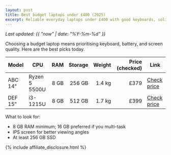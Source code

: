 ```yaml
---
layout: post
title: Best budget laptops under £400 (2025)
excerpt: Reliable everyday laptops under £400 with good keyboards, solid battery life, and clear trade-offs.
---
```


_Last updated: {{ "now" | date: "%Y-%m-%d" }}_

Choosing a budget laptop means prioritising keyboard, battery, and screen quality. Here are the best picks today.

| Model | CPU | RAM | Storage | Weight | Price (checked) | Link |
|---|---|---:|---:|---:|---:|---|
| ABC 14" | Ryzen 5 5500U | 8 GB | 256 GB | 1.4 kg | £379 | [Check price](https://example.com/product-abc) |
| DEF 15" | i3-1215U | 8 GB | 512 GB | 1.7 kg | £399 | [Check price](https://example.com/product-def) |

What to look for:
- 8 GB RAM minimum; 16 GB preferred if you multi-task
- IPS screen for better viewing angles
- At least 256 GB SSD

{% include affiliate_disclosure.html %}
